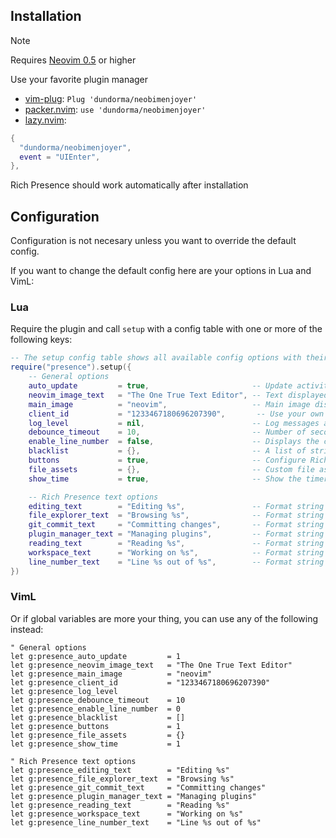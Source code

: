 ## Installation

> [!Note]
>
> Requires [Neovim 0.5](https://github.com/neovim/neovim/releases/tag/v0.5.0)
> or higher

Use your favorite plugin manager

- [vim-plug](https://github.com/junegunn/vim-plug): `Plug 'dundorma/neobimenjoyer'`
- [packer.nvim](https://github.com/wbthomason/packer.nvim): `use 'dundorma/neobimenjoyer'`
- [lazy.nvim](https://github.com/folke/lazy.nvim):

```lua
{
  "dundorma/neobimenjoyer",
  event = "UIEnter",
},
```

Rich Presence should work automatically after installation

## Configuration

Configuration is not necesary unless you want to override the default config.

If you want to change the default config here are your options in Lua and VimL:

### Lua

Require the plugin and call `setup` with a config table with one or more of the
following keys:

```lua
-- The setup config table shows all available config options with their default values:
require("presence").setup({
    -- General options
    auto_update         = true,                       -- Update activity based on autocmd events (if `false`, map or manually execute `:lua package.loaded.presence:update()`)
    neovim_image_text   = "The One True Text Editor", -- Text displayed when hovered over the Neovim image
    main_image          = "neovim",                   -- Main image display (either "neovim" or "file")
    client_id           = "1233467180696207390",       -- Use your own Discord application client id (not recommended)
    log_level           = nil,                        -- Log messages at or above this level (one of the following: "debug", "info", "warn", "error")
    debounce_timeout    = 10,                         -- Number of seconds to debounce events (or calls to `:lua package.loaded.presence:update(<filename>, true)`)
    enable_line_number  = false,                      -- Displays the current line number instead of the current project
    blacklist           = {},                         -- A list of strings or Lua patterns that disable Rich Presence if the current file name, path, or workspace matches
    buttons             = true,                       -- Configure Rich Presence button(s), either a boolean to enable/disable, a static table (`{{ label = "<label>", url = "<url>" }, ...}`, or a function(buffer: string, repo_url: string|nil): table)
    file_assets         = {},                         -- Custom file asset definitions keyed by file names and extensions (see default config at `lua/presence/file_assets.lua` for reference)
    show_time           = true,                       -- Show the timer

    -- Rich Presence text options
    editing_text        = "Editing %s",               -- Format string rendered when an editable file is loaded in the buffer (either string or function(filename: string): string)
    file_explorer_text  = "Browsing %s",              -- Format string rendered when browsing a file explorer (either string or function(file_explorer_name: string): string)
    git_commit_text     = "Committing changes",       -- Format string rendered when committing changes in git (either string or function(filename: string): string)
    plugin_manager_text = "Managing plugins",         -- Format string rendered when managing plugins (either string or function(plugin_manager_name: string): string)
    reading_text        = "Reading %s",               -- Format string rendered when a read-only or unmodifiable file is loaded in the buffer (either string or function(filename: string): string)
    workspace_text      = "Working on %s",            -- Format string rendered when in a git repository (either string or function(project_name: string|nil, filename: string): string)
    line_number_text    = "Line %s out of %s",        -- Format string rendered when `enable_line_number` is set to true (either string or function(line_number: number, line_count: number): string)
})
```

### VimL

Or if global variables are more your thing, you can use any of the following instead:

```viml
" General options
let g:presence_auto_update         = 1
let g:presence_neovim_image_text   = "The One True Text Editor"
let g:presence_main_image          = "neovim"
let g:presence_client_id           = "1233467180696207390"
let g:presence_log_level
let g:presence_debounce_timeout    = 10
let g:presence_enable_line_number  = 0
let g:presence_blacklist           = []
let g:presence_buttons             = 1
let g:presence_file_assets         = {}
let g:presence_show_time           = 1

" Rich Presence text options
let g:presence_editing_text        = "Editing %s"
let g:presence_file_explorer_text  = "Browsing %s"
let g:presence_git_commit_text     = "Committing changes"
let g:presence_plugin_manager_text = "Managing plugins"
let g:presence_reading_text        = "Reading %s"
let g:presence_workspace_text      = "Working on %s"
let g:presence_line_number_text    = "Line %s out of %s"
```
